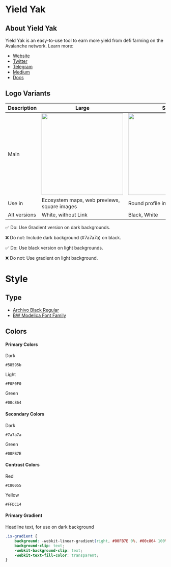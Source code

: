 # Yield Yak

## About Yield Yak

Yield Yak is an easy-to-use tool to earn more yield from defi farming on the Avalanche network. Learn more:

* [Website](https://yieldyak.com/)
* [Twitter](https://twitter.com/yieldyak_)
* [Telegram](http://t.me/yieldyak)
* [Medium](https://yieldyak.medium.com/)
* [Docs](https://docs.yieldyak.com/)

## Logo Variants

|Description|Large|Small|
|---|---|---|
|Main|<img src="https://github.com/lieferbrando/brand-assets/blob/a62cf35b87a6d8f978364d23622bf89df24e1bd3/Yield%20Yak/Yak_Avatar_With%20Link.jpg" width=256 />|<img src="https://github.com/lieferbrando/brand-assets/blob/a62cf35b87a6d8f978364d23622bf89df24e1bd3/Tokens/YY%20Token.svg" width=256 />|
|Use in|Ecosystem maps, web previews, square images|Round profile images, favicon|
|Alt versions|White, without Link|Black, White|

✅ Do: Use Gradient version on dark backgrounds.

❌ Do not: Include dark background (#7a7a7a) on black.

✅ Do: Use black version on light backgrounds.

❌ Do not: Use gradient on light background.

# Style

## Type

* [Archivo Black Regular](https://fonts.google.com/specimen/Archivo+Black)
* [BW Modelica Font Family](https://www.behance.net/gallery/32587031/Bw-Modelica?tracking_source=search_projects_recommended%7CBw%20Modelica)

## Colors

#### Primary Colors

Dark

```
#58595b
```

Light

```
#F0F0F0
```

Green

```
#00c864
```

#### Secondary Colors

Dark

```
#7a7a7a
```

Green

```
#00FB7E
```

#### Contrast Colors


Red

```
#C80055
```

Yellow

```
#FFDC14
```

#### Primary Gradient

Headline text, for use on dark background

```css
.is-gradient {
    background: -webkit-linear-gradient(right, #00FB7E 0%, #00c864 100%);
    background-clip: text;
    -webkit-background-clip: text;
    -webkit-text-fill-color: transparent;
}
```
